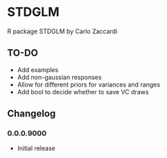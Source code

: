 # STDGLM
R package STDGLM by Carlo Zaccardi


## TO-DO
- Add examples
- Add non-gaussian responses
- Allow for different priors for variances and ranges
- Add bool to decide whether to save VC draws



## Changelog
### 0.0.0.9000
- Initial release